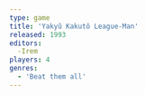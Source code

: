 ```yaml
---
type: game
title: 'Yakyû Kakutô League-Man'
released: 1993
editors: 
  -Irem
players: 4
genres:
  - 'Beat them all'
---
```

